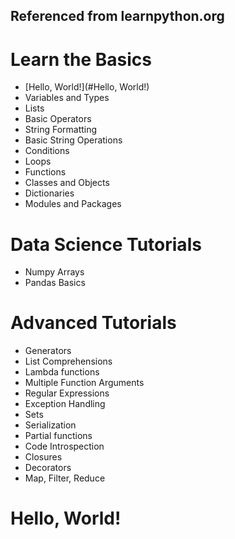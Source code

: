 ## Referenced from learnpython.org
# Learn the Basics

* [Hello, World!](#Hello, World!)
* Variables and Types
* Lists
* Basic Operators
* String Formatting
* Basic String Operations
* Conditions
* Loops
* Functions
* Classes and Objects
* Dictionaries
* Modules and Packages

# Data Science Tutorials

* Numpy Arrays
* Pandas Basics

# Advanced Tutorials

* Generators
* List Comprehensions
* Lambda functions
* Multiple Function Arguments
* Regular Expressions
* Exception Handling
* Sets
* Serialization
* Partial functions
* Code Introspection
* Closures
* Decorators
* Map, Filter, Reduce

# Hello, World!
